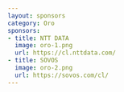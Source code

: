```yaml
---
layout: sponsors
category: Oro
sponsors:
- title: NTT DATA
  image: oro-1.png
  url: https://cl.nttdata.com/
- title: SOVOS
  image: oro-2.png
  url: https://sovos.com/cl/
---
```


